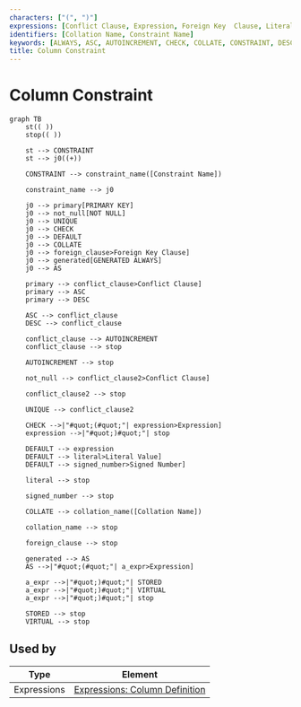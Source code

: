 ```yaml
---
characters: ["(", ")"]
expressions: [Conflict Clause, Expression, Foreign Key  Clause, Literal Value, Signed Number]
identifiers: [Collation Name, Constraint Name]
keywords: [ALWAYS, ASC, AUTOINCREMENT, CHECK, COLLATE, CONSTRAINT, DESC, GENERATED, NOT, NULL, STORED, UNIQUE, VIRTUAL]
title: Column Constraint
---
```


# Column Constraint

```mermaid
graph TB
	st(( ))
	stop(( ))

	st --> CONSTRAINT
	st --> j0((+))

	CONSTRAINT --> constraint_name([Constraint Name])

	constraint_name --> j0

	j0 --> primary[PRIMARY KEY]
	j0 --> not_null[NOT NULL]
	j0 --> UNIQUE
	j0 --> CHECK
	j0 --> DEFAULT
	j0 --> COLLATE
	j0 --> foreign_clause>Foreign Key Clause]
	j0 --> generated[GENERATED ALWAYS]
	j0 --> AS

	primary --> conflict_clause>Conflict Clause]
	primary --> ASC
	primary --> DESC

	ASC --> conflict_clause
	DESC --> conflict_clause

	conflict_clause --> AUTOINCREMENT
	conflict_clause --> stop

	AUTOINCREMENT --> stop

	not_null --> conflict_clause2>Conflict Clause]

	conflict_clause2 --> stop

	UNIQUE --> conflict_clause2

	CHECK -->|"#quot;(#quot;"| expression>Expression]
	expression -->|"#quot;)#quot;"| stop

	DEFAULT --> expression
	DEFAULT --> literal>Literal Value]
	DEFAULT --> signed_number>Signed Number]

	literal --> stop

	signed_number --> stop

	COLLATE --> collation_name([Collation Name])

	collation_name --> stop

	foreign_clause --> stop

	generated --> AS
	AS -->|"#quot;(#quot;"| a_expr>Expression]

	a_expr -->|"#quot;)#quot;"| STORED
	a_expr -->|"#quot;)#quot;"| VIRTUAL
	a_expr -->|"#quot;)#quot;"| stop 

	STORED --> stop
	VIRTUAL --> stop
```

## Used by

<!-- QueryToSerialize: TABLE WITHOUT ID split(file.path,"/")[length(split(file.path,"/"))-2] as Type, "[" + split(file.path,"/")[length(split(file.path,"/"))-2] + ": " + file.name + "](<" + replace(file.name," ","%20") + ">)" AS Element FROM "ba-Projects/EpilogLite/sql_syntax" WHERE contains(expressions, this.file.name) -->
<!-- SerializedQuery: TABLE WITHOUT ID split(file.path,"/")[length(split(file.path,"/"))-2] as Type, "[" + split(file.path,"/")[length(split(file.path,"/"))-2] + ": " + file.name + "](<" + replace(file.name," ","%20") + ">)" AS Element FROM "ba-Projects/EpilogLite/sql_syntax" WHERE contains(expressions, this.file.name) -->

| Type        | Element                                                 |
| ----------- | ------------------------------------------------------- |
| Expressions | [Expressions: Column Definition](<Column%20Definition>) |
<!-- SerializedQuery END -->
